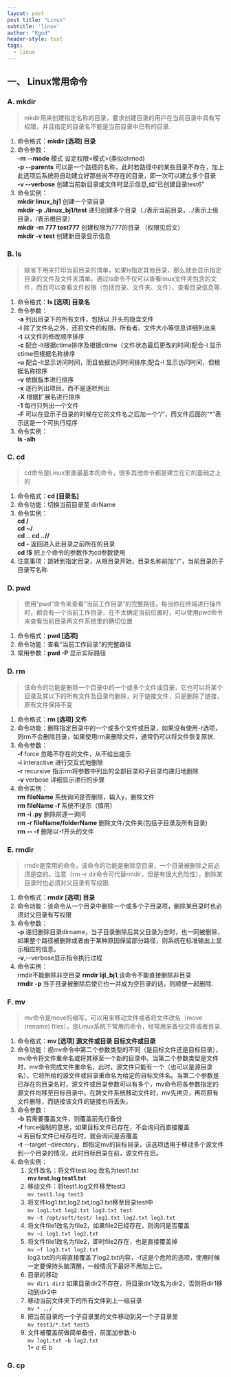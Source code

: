 ```yaml
--- 
layout: post
post title: "Linux" 
subtitle: 'linux' 
author: "Kgod" 
header-style: text 
tags: 
  - linux 
---
```

## 一、 Linux常用命令
### A. mkdir
>mkdir用来创建指定名称的目录，要求创建目录的用户在当前目录中具有写权限，并且指定的目录名不能是当前目录中已有的目录.

1. 命令格式：**mkdir [选项] 目录**	
2. 命令参数：
<br>**-m --mode** 模式 设定权限<模式>(类似chmod) 
<br>**-p --parents** 可以是一个路径的名称，此时若路径中的某些目录不存在，加上此选项后系统将自动建立好那些尚不存在的目录，即一次可以建立多个目录
<br>**-v --verbose** 创建当前新目录或文件时显示信息,如“已创建目录test6”
3. 命令实例：
<br>**mkdir linux_bj1** 创建一个空目录
<br>**mkdir -p ./linux_bj1/test** 递归创建多个目录（./表示当前目录，../表示上级目录，/表示根目录）
<br>**mkdir -m 777 test777** 创建权限为777的目录 （权限见后文）
<br>**mkdir -v test** 创建新目录显示信息

### B. ls 
>缺省下用来打印当前目录的清单，如果ls指定其他目录，那么就会显示指定目录的文件及文件夹清单。通过ls命令不仅可以查看linux文件夹包含的文件，而且可以查看文件权限（包括目录、文件夹、文件）、查看目录信息等.

1. 命令格式：**ls [选项] 目录名**
2. 命令参数：
<br>**-a** 列出目录下的所有文件，包括以.开头的隐含文件
<br>**-l** 除了文件名之外，还将文件的权限、所有者、文件大小等信息详细列出来
<br>**-t** 以文件的修改顺序排序
<br>**-c** 配合-lt根据ctime排序及根据ctime（文件状态最后更改的时间)配合-l 显示ctime但根据名称排序
<br>**-u** 配合-lt显示访问时间，而且依据访问时间排序;配合-l 显示访问时间，但根据名称排序
<br>**-v** 依据版本进行排序
<br>**-x** 逐行列出项目，而不是逐栏列出
<br>**-X** 根据扩展名进行排序
<br>**-1** 每行只列出一个文件
<br>**-F** 可以在显示子目录的时候在它的文件名之后加一个“/”，而文件后面的“*”表示这是一个可执行程序
3. 命令实例：
<br>**ls -alh**

### C. cd 
>cd命令是Linux里面最基本的命令，很多其他命令都是建立在它的基础之上的

1. 命令格式：**cd [目录名]**
2. 命令功能：切换当前目录至 dirName
3. 命令实例：
<br>**cd /**
<br>**cd ~/**
<br>**cd ..** **cd ..//**
<br>**cd -** 返回进入此目录之前所在的目录
<br>**cd !$** 把上个命令的参数作为cd参数使用
4. 注意事项：跳转到指定目录，从根目录开始，目录名称前加"/"，当前目录的子目录写名称

### D. pwd
>使用“pwd”命令来查看“当前工作目录”的完整路径，每当你在终端进行操作时，都会有一个当前工作目录，在不太确定当前位置时，可以使用pwd命令来查看当前目录再文件系统里的确切位置

1. 命令格式：**pwd [选项]**
2. 命令功能：查看"当前工作目录"的完整路径
3. 常用参数：**pwd -P** 显示实际路径

### D. rm
>该命令的功能是删除一个目录中的一个或多个文件或目录，它也可以将某个目录及其以下的所有文件及目录均删除，对于链接文件，只是删除了链接，原有文件保持不变

1. 命令格式：**rm [选项] 文件**
2. 命令功能：删除指定目录中的一个或多个文件或目录，如果没有使用-r选项，则rm不会删除目录，如果使用rm来删除文件，通常仍可以将文件恢复原状.
3. 命令参数：
<br>**-f** force 忽略不存在的文件，从不给出提示
<br>**-i** interactive 进行交互式地删除
<br>**-r** recursive 指示rm将参数中列出的全部目录和子目录均递归地删除
<br>**-v** verbose 详细显示进行的步骤
4. 命令实例：
<br> **rm fileName** 系统询问是否删除，输入y，删除文件
<br> **rm fileName -f** 系统不提示（慎用）
<br> **rm -i .py** 删除前逐一询问
<br> **rm -r fileName/folderName**	删除文件/文件夹(包括子目录及所有目录)
<br> **rm -- -f** 删除以-f开头的文件

### E. rmdir
>rmdir是常用的命令，该命令的功能是删除空目录，一个目录被删除之前必须是空的。注意（rm –r dir命令可代替rmdir，但是有很大危险性），删除某目录时也必须对父目录有写权限.

1. 命令格式：**rmdir [选项] 目录**
2. 命令功能：该命令从一个目录中删除一个或多个子目录项，删除某目录时也必须对父目录有写权限
3. 命令参数：
<br>**-p** 递归删除目录dirname，当子目录删除后其父目录为空时，也一同被删除，如果整个路径被删除或者由于某种原因保留部分路径，则系统在标准输出上显示相应的信息。
<br>**-v**,--verbose显示指令执行过程
4. 命令实例：  
rmdir不能删除非空目录 **rmdir lijl_bj1**,该命令不能直接删除非目录  
**rmdir -p** 当子目录被删除后使它也一并成为空目录的话，则顺便一起删除.

### F. mv
>mv命令是move的缩写，可以用来移动文件或者将文件改名（move (rename) files），是Linux系统下常用的命令，经常用来备份文件或者目录.

1. 命令格式：**mv [选项] 源文件或目录 目标文件或目录**
2. 命令功能：视mv命令中第二个参数类型的不同（是目标文件还是目标目录），mv命令将文件重命名或将其移至一个新的目录中。当第二个参数类型是文件时，mv命令完成文件重命名，此时，源文件只能有一个（也可以是源目录名），它将所给的源文件或目录重命名为给定的目标文件名。当第二个参数是已存在的目录名时，源文件或目录参数可以有多个，mv命令将各参数指定的源文件均移至目标目录中。在跨文件系统移动文件时，mv先拷贝，再将原有文件删除，而链接该文件的链接也将丢失。
3. 命令参数：  
**-b** 若需要覆盖文件，则覆盖前先行备份  
**-f** force强制的意思，如果目标文件已存在，不会询问而直接覆盖  
**-i** 若目标文件已经存在时，就会询问是否覆盖  
**-t** --target –directory，即指定mv的目标目录，该选项适用于移动多个源文件到一个目录的情况，此时目标目录在前，源文件在后。
4. 命令实例：   
	1. 文件改名：将文件test.log 改名为test1.txt   
	**mv test.log test1.txt**  
	2. 移动文件：将test1.log文件移至test3   
	`mv test1.log test3`  
	3. 将文件log1.txt,log2.txt,log3.txt移至目录test中   
           `mv log1.txt log2.txt log3.txt test`  
		   `mv –t /opt/soft/test/ log1.txt log2.txt log3.txt`  
	4. 将文件file1改名为file2，如果file2已经存在，则询问是否覆盖   
            `mv –i log1.txt log2.txt`   
	5. 将文件file1改名为file2，即时file2存在，也是直接覆盖掉   
           `mv –f log3.txt log2.txt`   
		log3.txt的内容直接覆盖了log2.txt内容，-f这是个危险的选项，使用时候一定要保持头脑清醒，一般情况下最好不用加上它。
	6. 目录的移动   
             `mv dir1 dir2`
		如果目录dir2不存在，将目录dir1改名为dir2，否则将dir1移动到dir2中
	7. 移动当前文件夹下的所有文件到上一级目录  
             `mv * ../`  
	8. 把当前目录的一个子目录里的文件移动到另一个子目录里  
             `mv test3/*.txt test5` 
	9.  文件被覆盖前做简单备份，前面加参数-b   
           `mv log1.txt –b log2.txt`   
		   1+ $a \in b$

### G. cp












